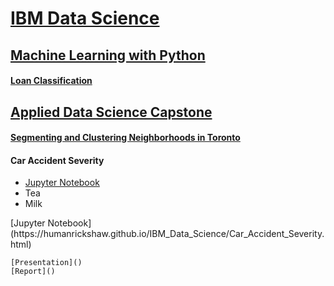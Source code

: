 # [IBM Data Science](https://www.coursera.org/professional-certificates/ibm-data-science)

## [Machine Learning with Python](https://www.coursera.org/learn/machine-learning-with-python)

#### [Loan Classification](https://humanrickshaw.github.io/IBM_Data_Science/Loan_Classification.html)

## [Applied Data Science Capstone](https://www.coursera.org/learn/applied-data-science-capstone)

#### [Segmenting and Clustering Neighborhoods in Toronto](https://humanrickshaw.github.io/IBM_Data_Science/Clustering_Toronto.html)

#### Car Accident Severity
<ul>
  <li><a href="https://humanrickshaw.github.io/IBM_Data_Science/Car_Accident_Severity.html">Jupyter Notebook</a></li>
  <li>Tea</li>
  <li>Milk</li>
</ul>
    [Jupyter Notebook](https://humanrickshaw.github.io/IBM_Data_Science/Car_Accident_Severity.html)
    
    [Presentation]()
    [Report]()
